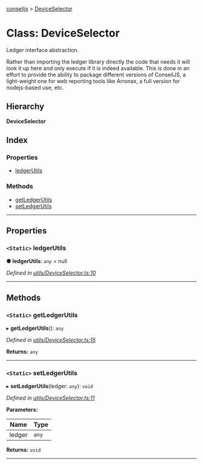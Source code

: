 [conseiljs](../README.md) > [DeviceSelector](../classes/deviceselector.md)

# Class: DeviceSelector

Ledger interface abstraction.

Rather than importing the ledger library directly the code that needs it will look it up here and only execute if it is indeed available. This is done in an effort to provide the ability to package different versions of ConseilJS, a light-weight one for web reporting tools like Arronax, a full version for nodejs-based use, etc.

## Hierarchy

**DeviceSelector**

## Index

### Properties

* [ledgerUtils](deviceselector.md#ledgerutils)

### Methods

* [getLedgerUtils](deviceselector.md#getledgerutils)
* [setLedgerUtils](deviceselector.md#setledgerutils)

---

## Properties

<a id="ledgerutils"></a>

### `<Static>` ledgerUtils

**● ledgerUtils**: *`any`* =  null

*Defined in [utils/DeviceSelector.ts:10](https://github.com/Cryptonomic/ConseilJS/blob/2dbb08e/src/utils/DeviceSelector.ts#L10)*

___

## Methods

<a id="getledgerutils"></a>

### `<Static>` getLedgerUtils

▸ **getLedgerUtils**(): `any`

*Defined in [utils/DeviceSelector.ts:15](https://github.com/Cryptonomic/ConseilJS/blob/2dbb08e/src/utils/DeviceSelector.ts#L15)*

**Returns:** `any`

___
<a id="setledgerutils"></a>

### `<Static>` setLedgerUtils

▸ **setLedgerUtils**(ledger: *`any`*): `void`

*Defined in [utils/DeviceSelector.ts:11](https://github.com/Cryptonomic/ConseilJS/blob/2dbb08e/src/utils/DeviceSelector.ts#L11)*

**Parameters:**

| Name | Type |
| ------ | ------ |
| ledger | `any` |

**Returns:** `void`

___

